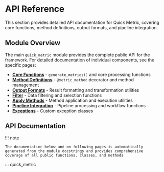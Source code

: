 # API Reference

This section provides detailed API documentation for Quick Metric, covering core functions, method definitions, output formats, and pipeline integration.

## Module Overview

The main `quick_metric` module provides the complete public API for the framework. For detailed documentation of individual components, see the specific pages:

- **[Core Functions](core.md)** - `generate_metrics()` and core processing functions
- **[Method Definitions](method_definitions.md)** - `@metric_method` decorator and method management
- **[Output Formats](output_formats.md)** - Result formatting and transformation utilities
- **[Filter](filter.md)** - Data filtering and selection functions
- **[Apply Methods](apply_methods.md)** - Method application and execution utilities
- **[Pipeline Integration](pipeline.md)** - Pipeline processing and workflow functions
- **[Exceptions](exceptions.md)** - Custom exception classes

## API Documentation

!!! note

    The documentation below and on following pages is automatically generated from the module docstrings and provides comprehensive coverage of all public functions, classes, and methods

::: quick_metric
